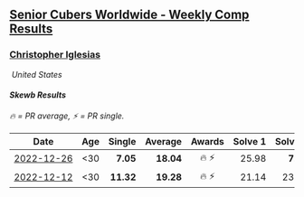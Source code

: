 <style>table {white-space: nowrap;}</style>
<link rel="stylesheet" type="text/css" href="/scw-comp/css/flags.css" />

## [Senior Cubers Worldwide - Weekly Comp Results](/scw-comp/results/)
### [Christopher Iglesias](README.md)

<i class="flag flag-US" />&nbsp;United States

#### Skewb Results

<span style="white-space: nowrap;">🔥 = PR average</span>, <span style="white-space: nowrap;">⚡ = PR single</span>.

| Date | Age | Single | Average | Awards | Solve 1 | Solve 2 | Solve 3 | Solve 4 | Solve 5 | Video |
| :--: | :--: | --: | --: | :--: | --: | --: | --: | --: | --: | :-- |
| [2022-12-26](../../results/2022-12-26/skewb.md) | <30 | **7.05** | **18.04** | 🔥 ⚡ | 25.98 | **7.05** | 13.36 | 19.83 | 20.94 | [Desktop](https://www.facebook.com/events/1093949927944727/permalink/1098174637522256) / [Mobile](https://m.facebook.com/events/1093949927944727?view=permalink&id=1098174637522256) |
| [2022-12-12](../../results/2022-12-12/skewb.md) | <30 | **11.32** | **19.28** | 🔥 ⚡ | 21.14 | 23.21 | **11.32** | 20.13 | 16.57 | [Desktop](https://www.facebook.com/events/663641112081341/permalink/671186264660159) / [Mobile](https://m.facebook.com/events/663641112081341?view=permalink&id=671186264660159) |


<!-- Global site tag (gtag.js) - Google Analytics -->
<script async src="https://www.googletagmanager.com/gtag/js?id=UA-86348435-3"></script>
<script>window.dataLayer = window.dataLayer || []; function gtag() {dataLayer.push(arguments);} gtag('js', new Date()); gtag('config', 'UA-86348435-3');</script>
